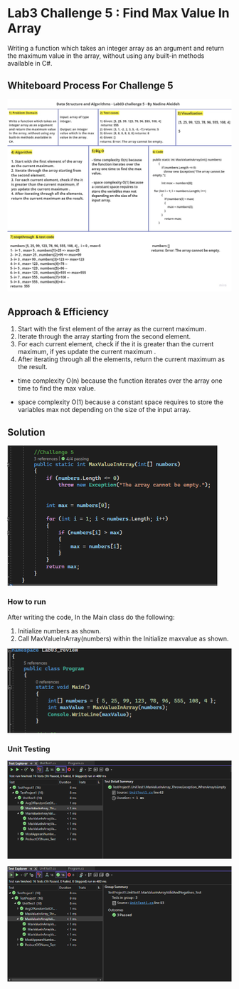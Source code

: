 # Lab3 Challenge 5 : Find Max Value In Array 

Writing a function which takes an integer array as an argument and return the maximum value in the array, without using any built-in methods available in C#. 

## Whiteboard Process For Challenge 5

![whiteboard](./Lab03-review/assets/Lab03Challenges5withboard.jpg)

## Approach & Efficiency

1. Start with the first element of the array as the current maximum.
2. Iterate through the array starting from the second element.
3. For each current element, check if the it is greater than the current maximum, if yes update the current maximum .
4. After iterating through all the elements, return the current maximum as the result.

- time complexity O(n) because the function iterates over the array one time to find the max value.

- space complexity O(1) because a constant space requires to store the variables max not depending on the size of the input array.

## Solution 

![code](./Lab03-review/assets/challenge5actallcode.PNG)

### How to run 

After writing the code, In the Main class do the following:

  1. Initialize numbers as shown.
  2. Call MaxValueInArray(numbers) within the Initialize maxvalue as shown.

![run](./Lab03-review/assets/challenge5howtorun.PNG)

### Unit Testing 

![test](./Lab03-review/assets/challenge5test1.PNG)

![test](./Lab03-review/assets/challenge5test2.PNG)
